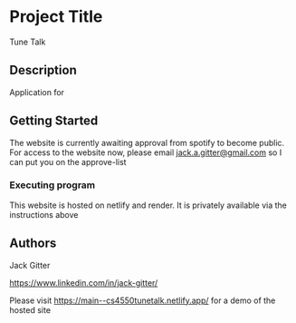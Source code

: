 # Project Title

Tune Talk

## Description

Application for 
## Getting Started

The website is currently awaiting approval from spotify to become public.
For access to the website now, please email jack.a.gitter@gmail.com so I can put you on the approve-list


### Executing program

This website is hosted on netlify and render. It is privately available via the instructions above


## Authors

Jack Gitter

https://www.linkedin.com/in/jack-gitter/




Please visit https://main--cs4550tunetalk.netlify.app/ for a demo of the hosted site
